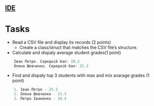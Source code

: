 ## [IDE](https://onecompiler.com/cpp)
# Tasks
- Read a CSV file and display its records (2 points)
	- Create a class/struct that matches the CSV file’s structure.
- Calculate and dispaly average student grades(1 point)
``` cpp
	Іван Петро. Середній бал: 20.2
	Олена Шевченко. Середній бал: 25.3
```
- Find and dispaly top 3 students with max and mix avarage grades (1 point)
``` cpp
	1. Іван Петро - 25.3
	2. Олена Шевченко - 22.3
	3. Петро Іваненко - 20.4
```

